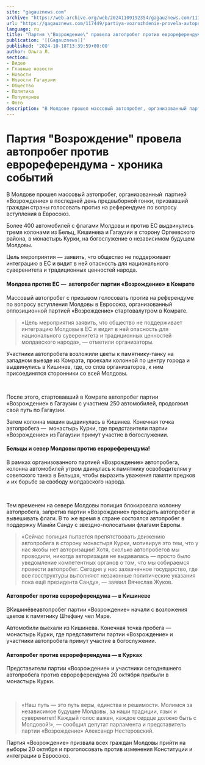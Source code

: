 ```yaml
---
site: "gagauznews.com"
archive: "https://web.archive.org/web/20241109192354/gagauznews.com/117449/partiya-vozrozhdenie-provela-avtoprobeg-protiv-evroreferenduma-hronika-sobytij.html"
url: "https://gagauznews.com/117449/partiya-vozrozhdenie-provela-avtoprobeg-protiv-evroreferenduma-hronika-sobytij.html"
language: ru
title: "Партия \"Возрождение\" провела автопробег против еврореферендума - хроника событий"
publication: '[[Gagauznews]]'
published: '2024-10-18T13:39:59+00:00'
author: Ольга Л.
section:
- Видео
- Главные новости
- Новости
- Новости Гагаузии
- Общество
- Политика
- Популярное
- Фото
description: "В Молдове прошел массовый автопробег, организованный партией «Возрождение» в последней день предвыборной гонки, призвавший граждан страны голосовать против на референдуме по вопросу вступления в Евросоюз. Более 400 автомобилей с флагами Молдовы и против ЕС выдвинулись тремя колонами из Бельц, Кишинева и Гагаузии в сторону Оргеевского района, в монастырь Курки, на богослужение о независимом будущем Молдовы. Цель мероприятия — заявить, что общество не поддерживает интеграцию в ЕС и видит в ней опасность для национального суверенитета и традиционных ценностей народа. Молдова против ЕС — автопробег партии «Возрождение» в Комрате Массовый автопробег с призывом голосовать против на референдуме по вопросу вступления Молдовы в Евросоюз, […]"
---
```


# Партия "Возрождение" провела автопробег против еврореферендума - хроника событий

В Молдове прошел массовый автопробег, организованный  партией «Возрождение» в последней день предвыборной гонки, призвавший граждан страны голосовать против на референдуме по вопросу вступления в Евросоюз.

Более 400 автомобилей с флагами Молдовы и против ЕС выдвинулись тремя колонами из Бельц, Кишинева и Гагаузии в сторону Оргеевского района, в монастырь Курки, на богослужение о независимом будущем Молдовы.

Цель мероприятия — заявить, что общество не поддерживает интеграцию в ЕС и видит в ней опасность для национального суверенитета и традиционных ценностей народа.

#### Молдова против ЕС —  автопробег партии «Возрождение» в Комрате

Массовый автопробег с призывом голосовать против на референдуме по вопросу вступления Молдовы в Евросоюз, организованный оппозиционной партией «Возрождение» стартовалутром в Комрате.

> «Цель мероприятия заявить, что общество не поддерживает интеграцию Молдовы в ЕС и видит в ней опасность для национального суверенитета и традиционных ценностей молдавского народа», — отметили организаторы.

Участники автопробега возложили цветы к памятнику-танку на западном выезде из Комрата, проехали колонной по центру города и выдвинулись в Кишинев, где, со слов организаторов, к ним присоединятся сторонники со всей Молдовы.

﻿

После этого, стартовавший в Комрате автопробег партии «Возрождение» в Гагаузии с участием 250 автомобилей, продолжил свой путь по Гагаузии.

Затем колонна машин выдвинулась в Кишинев. Конечная точка автопробега —  монастырь Курки, где представители партии «Возрождение» из Гагаузии примут участие в богослужении.

#### Бельцы и север Молдовы против еврореферендума!

В рамках организованного партией «Возрождение» автопробега, колонна автомобилей утром двинулась к памятнику освободителям у советского танка в Бельцах, чтобы выразить уважения памяти предков и их борьбе за свободу молдавского народа.

﻿﻿

Тем временем на севере Молдовы полиция блокировала колонну автопробега, запретив партии «Возрождение» проводить автопробег и вывешивать флаги. В то же время в стране состоялся автопробег в поддержку Мамйи Санду с звездно-полосатыми флагами Европы.

> «Сейчас полиция пытается препятствовать движению автопробега в сторону монастыря Курки, мотивируя это тем, что у нас якобы нет авторизации! Хотя, сколько автопробегов мы проводили, никогда авторизация не выдавалась — просто было уведомление компетентных органов о том, что мы собираемся провести автопробег. Сегодня у нас захваченное государство, где все госструктуры выполняют незаконные политические указания пока ещё президента Санду», — заявил Вячеслав Жуков.

#### Автопробег против еврореферендума — в Кишиневе

ВКишинёвеавтопробег партии «Возрождение» начали с возложения цветов к памятнику Штефану чел Маре.

Автомобили выехали из Кишинева. Конечная точка пробега — монастырь Курки, где представители партии «Возрождение» и участники автопробега примут участие в богослужении.

#### Автопробег против еврореферендума — в Курках

Представители партии «Возрождение» и участники сегодняшнего автопробега против еврореферендума 20 октября прибыли в монастырь Курки.

﻿﻿﻿﻿﻿

> «Наш путь — это путь веры, единства и решимости. Молимся за независимое будущее Молдовы, за наши традиции, язык и суверенитет! Каждый голос важен, каждое сердце должно быть с Молдовой!», — сообщил депутат парламента и представитель партии «Возрождение» Александр Нестеровский.

Партия «Возрождение» призвала всех граждан Молдовы прийти на выборы 20 октября и проголосовать против изменения Конституции и интеграции в Евросоюз.